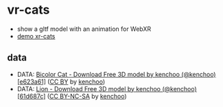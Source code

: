 # vr-cats

- show a gltf model with an animation for WebXR
- [demo xr-cats](https://code4fukui.github.io/vr-cats/)

## data

- DATA: <a href=https://sketchfab.com/3d-models/bicolor-cat-e623a618ca344a8393d7ba4d63ec23cf>Bicolor Cat - Download Free 3D model by kenchoo (@kenchoo) [e623a61]</a> (<a href=https://creativecommons.org/licenses/by/4.0/>CC BY</a> by <a href=https://sketchfab.com/kenchoo>kenchoo</a>)<br>
- DATA: <a href=https://sketchfab.com/3d-models/lion-61d687ca92dc4cafbd5e74e3be40d49d>Lion - Download Free 3D model by kenchoo (@kenchoo) [61d687c]</a> (<a href=https://creativecommons.org/licenses/by-nc-sa/4.0/>CC BY-NC-SA</a> by <a href=https://sketchfab.com/kenchoo>kenchoo</a>)<br>

